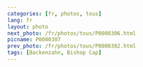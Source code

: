 ```yaml
---
categories: [fr, photos, tous]
lang: fr
layout: photo
next_photo: /fr/photos/tous/P0000306.html
picname: P0000307
prev_photo: /fr/photos/tous/P0000302.html
tags: [Backenzahn, Bishop Cap]
---
```

